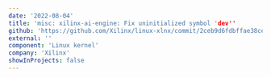 ```yaml
---
date: '2022-08-04'
title: 'misc: xilinx-ai-engine: Fix uninitialized symbol 'dev''
github: 'https://github.com/Xilinx/linux-xlnx/commit/2ceb9d6fdbffae38ce3ba03e8817bd7d650f71db'
external: ''
component: 'Linux kernel'
company: 'Xilinx'
showInProjects: false
---
```

